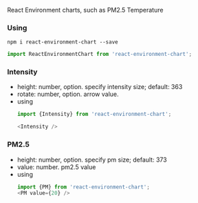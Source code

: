 React Environment charts, such as PM2.5 Temperature

### Using

`npm i react-environment-chart --save`

```javascript
import ReactEnvironmentChart from 'react-environment-chart';
```

### Intensity
* height: number, option. specify intensity size; default: 363
* rotate: number, option. arrow value.
* using
  ```javascript
  import {Intensity} from 'react-environment-chart';

  <Intensity />
  ```

### PM2.5
* height: number, option. specify pm size; default: 373
* value: number. pm2.5 value
* using
  ```javascript
  import {PM} from 'react-environment-chart';
  <PM value={20} />
  ```